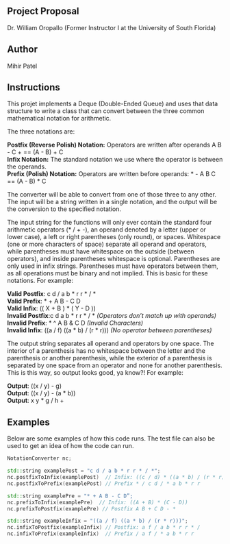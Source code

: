 Project Proposal
-----------------
Dr. William Oropallo (Former Instructor I at the University of South Florida)

Author
-------
Mihir Patel   

Instructions
-------------   
This projet implements a Deque (Double-Ended Queue) and uses that data structure to write a class that can 
convert between the three common mathematical notation for arithmetic.

The three notations are:
   
**Postfix (Reverse Polish) Notation:** Operators are written after operands A B - C + == (A - B) + C     
**Infix Notation:**   The standard notation we use where the operator is between the operands.    
**Prefix (Polish) Notation:**   Operators are written before operands: * - A B C == (A - B) * C    

The converter will be able to convert from one of those three to any other. The input will be a string written in a single notation,
and the output will be the conversion to the specified notation.   

The input string for the functions will only ever contain the standard four arithmetic operators (* / + -), an operand denoted by
a letter (upper or lower case), a left or right parentheses (only round), or spaces. Whitespace (one or more characters of space) 
separate all operand and operators, while parentheses must have whitespace on the outside (between operators), and inside parentheses
whitespace is optional. Parentheses are only used in infix strings. Parentheses must have operators between them, as all operations
must be binary and not implied. This is basic for these notations. For example: 
   
**Valid Postfix**: c  d / a b * r r        * / *      
**Valid Prefix**: *   +    A B - C D   
**Valid Infix**: (( X + B ) * ( Y - D ))    
**Invalid Postfix**:c d a b * r r * / * *(Operators don’t match up with operands)*    
**Invalid Prefix**: * ^ A B & C D *(Invalid Characters)*     
**Invalid Infix**: ((a / f) ((a * b) / (r * r))) *(No operator between parentheses)*     

The output string separates all operand and operators by one space. The interior of a parenthesis has
no whitespace between the letter and the parenthesis or another parenthesis, while the exterior of a parenthesis is separated 
by one space from an operator and none for another parenthesis. This is this way, so output looks good, ya know?! For example:    

**Output**: ((x / y) - g)   
**Output**: ((x / y) - (a * b))   
**Output**: x y * g / h +   

Examples   
--------   
Below are some examples of how this code runs. The test file can also be used to get an idea of how the code can run. 
````````cpp
NotationConverter nc; 

std::string examplePost = "c d / a b * r r * / *"; 
nc.postfixToInfix(examplePost)  // Infix: ((c / d) * ((a * b) / (r * r)))
nc.postfixToPrefix(examplePost) // Prefix * / c d / * a b * r r 

std::string examplePre = "* + A B - C D”; 
nc.prefixToInfix(examplePre)  // Infix: ((A + B) * (C - D)) 
nc.prefixToPostfix(examplePre) // Postfix A B + C D - * 

std::string exampleInfix = "((a / f) ((a * b) / (r * r)))"; 
nc.infixToPostfix(exampleInfix) // Postfix: a f / a b * r r * / 
nc.infixToPrefix(exampleInfix)  // Prefix / a f / * a b * r r   
````````
